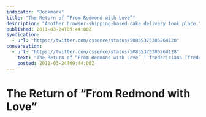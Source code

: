 ```yaml
---
indicator: "Bookmark"
title: "The Return of “From Redmond with Love”"
description: "Another browser-shipping-based cake delivery took place."
published: 2011-03-24T09:44:00Z
syndication:
  - url: "https://twitter.com/cssence/status/50855375385264128"
conversation:
  - url: "https://twitter.com/cssence/status/50855375385264128"
    text: "The Return of “From Redmond with Love” | fredericiana [fredericiana.com/2011/03/22/the-return-of-from-redmond-with-love](http://fredericiana.com/2011/03/22/the-return-of-from-redmond-with-love/) via [@fwenzel](https://twitter.com/fwenzel)"
    posted: 2011-03-24T09:44:00Z
---
```


# The Return of “From Redmond with Love”
